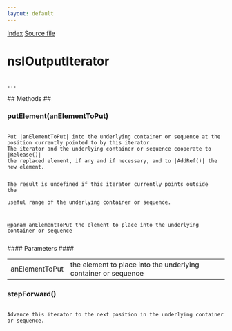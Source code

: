 ```yaml
---
layout: default
---
```

<div id='links'><a href="../index.html">Index</a>
<a href="http://dxr.mozilla.org/mozilla-central/source/xpcom/ds/nsISupportsIterators.idl">Source file</a>
</div>

# nsIOutputIterator #
<code>  
...  
  
</code>
## Methods ##

### putElement(anElementToPut) ###
<code>  
Put |anElementToPut| into the underlying container or sequence at the position currently pointed to by this iterator.  
The iterator and the underlying container or sequence cooperate to |Release()|  
the replaced element, if any and if necessary, and to |AddRef()| the new element.  
  
The result is undefined if this iterator currently points outside the  
useful range of the underlying container or sequence.  
  
@param anElementToPut the element to place into the underlying container or sequence  
  
</code>
#### Parameters ####

<table>

<tr>
<td>anElementToPut</td>
<td>the element to place into the underlying container or sequence  
</td>
</tr>

</table>

### stepForward() ###
<code>  
Advance this iterator to the next position in the underlying container or sequence.  
  
</code>